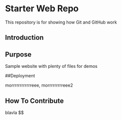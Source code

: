 # Starter Web Repo

This repository is for showing how Git and GitHub work

## Introduction

## Purpose

Sample website with plenty of files for demos

##Deployment

morrrrrrrrrrrreee, morrrrrrrrreee2

## How To Contribute
blavla
$$
